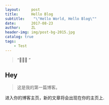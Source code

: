 ```yaml
---
layout:     post
title:      Hello Blog
subtitle:    "\"Hello World, Hello Blog\""
date:       2017-08-23
author:     ZL
header-img: img/post-bg-2015.jpg
catalog: true
tags:
    - Test
---
```


> “🙉🙉🙉 ”


## Hey
>这是我的第一篇博客。

进入你的博客主页，新的文章将会出现在你的主页上.
